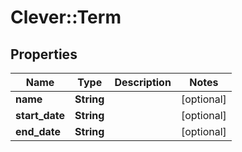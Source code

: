 # Clever::Term

## Properties
Name | Type | Description | Notes
------------ | ------------- | ------------- | -------------
**name** | **String** |  | [optional] 
**start_date** | **String** |  | [optional] 
**end_date** | **String** |  | [optional] 


